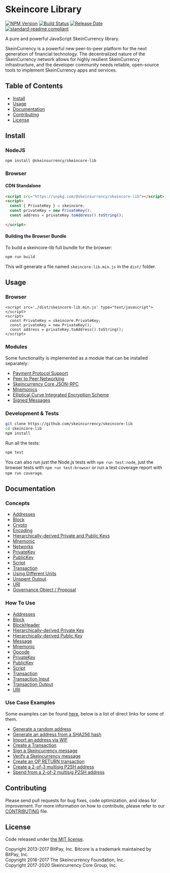 # Skeincore Library

[![NPM Version](https://img.shields.io/npm/v/@skeincurrency/skeincore-lib)](https://www.npmjs.com/package/@skeincurrency/skeincore-lib)
[![Build Status](https://github.com/skeincurrency/skeincore-lib/actions/workflows/test_and_release.yml/badge.svg)](https://github.com/skeincurrency/skeincore-lib/actions/workflows/test_and_release.yml)
[![Release Date](https://img.shields.io/github/release-date/skeincurrency/skeincore-lib)](https://github.com/skeincurrency/skeincore-lib/releases/latest)
[![standard-readme compliant](https://img.shields.io/badge/readme%20style-standard-brightgreen)](https://github.com/RichardLitt/standard-readme)

A pure and powerful JavaScript SkeinCurrency library.

SkeinCurrency is a powerful new peer-to-peer platform for the next generation of financial technology. The decentralized nature of the SkeinCurrency network allows for highly resilient SkeinCurrency infrastructure, and the developer community needs reliable, open-source tools to implement SkeinCurrency apps and services.

## Table of Contents

- [Install](#install)
- [Usage](#usage)
- [Documentation](#documentation)
- [Contributing](#contributing)
- [License](#license)

## Install

### NodeJS

```
npm install @skeinsurrency/skeincore-lib
```

### Browser

#### CDN Standalone

```html
<script src="https://unpkg.com/@skeinsurrency/skeincore-lib"></script>
<script>
  const { PrivateKey } = skeincore;
  const privateKey = new PrivateKey();
  const address = privateKey.toAddress().toString();
  ...
</script>
```

#### Building the Browser Bundle

To build a skeincore-lib full bundle for the browser:

```sh
npm run build
```

This will generate a file named `skeincore-lib.min.js` in the `dist/` folder.

## Usage

### Browser

```
<script src='./dist/skeincore-lib.min.js' type="text/javascript"></script>
<script>
  const PrivateKey = skeincore.PrivateKey;
  const privateKey = new PrivateKey();
  const address = privateKey.toAddress().toString();
</script>
```

### Modules

Some functionality is implemented as a module that can be installed separately:

- [Payment Protocol Support](https://github.com/dashevo/skeincore-payment-protocol)
- [Peer to Peer Networking](https://github.com/dashevo/skeincore-p2p)
- [Skeincurrency Core JSON-RPC](https://github.com/dashevo/dashd-rpc)
- [Mnemonics](https://github.com/dashevo/skeincore-mnemonic)
- [Elliptical Curve Integrated Encryption Scheme](https://github.com/dashevo/bitcore-ecies-dash)
- [Signed Messages](https://github.com/dashevo/bitcore-message-dash)

### Development & Tests

```sh
git clone https://github.com/skeincurrency/skeincore-lib
cd skeincore-lib
npm install
```

Run all the tests:

```sh
npm test
```

You can also run just the Node.js tests with `npm run test:node`, just the browser tests with `npm run test:browser` or run a test coverage report with `npm run coverage`.

## Documentation

### Concepts

- [Addresses](docs/core-concepts/address.md)
- [Block](docs/core-concepts/block.md)
- [Crypto](docs/core-concepts/crypto.md)
- [Encoding](docs/core-concepts/encoding.md)
- [Hierarchically-derived Private and Public Keys](docs/core-concepts/hierarchical.md)
- [Mnemonic](docs/core-concepts/mnemonic.md)
- [Networks](docs/core-concepts/networks.md)
- [PrivateKey](docs/core-concepts/privatekey.md)
- [PublicKey](docs/core-concepts/publickey.md)
- [Script](docs/core-concepts/script.md)
- [Transaction](docs/core-concepts/transaction.md)
- [Using Different Units](docs/core-concepts/unit.md)
- [Unspent Output](docs/core-concepts/unspentoutput.md)
- [URI](docs/core-concepts/uri.md)
- [Governance Object / Proposal](docs/core-concepts/govobject/govobject.md)

### How To Use

- [Addresses](docs/usage/address.md)
- [Block](docs/usage/block.md)
- [BlockHeader](docs/usage/blockheader.md)
- [Hierarchically-derived Private Key](docs/usage/hdprivatekey.md)
- [Hierarchically-derived Public Key](docs/usage/hdpublickey.md)
- [Message](docs/usage/message.md)
- [Mnemonic](docs/usage/mnemonic.md)
- [Opcode](docs/usage/opcode.md)
- [PrivateKey](docs/usage/privatekey.md)
- [PublicKey](docs/usage/publickey.md)
- [Script](docs/usage/script.md)
- [Transaction](docs/usage/transaction.md)
- [Transaction Input](docs/usage/transaction_input.md)
- [Transaction Output](docs/usage/transaction_output.md)
- [URI](docs/usage/uri.md)

### Use Case Examples

Some examples can be found [here](docs/examples.md), below is a list of direct links for some of them.

- [Generate a random address](docs/examples.md#generate-a-random-address)
- [Generate an address from a SHA256 hash](docs/examples.md#generate-an-address-from-a-sha256-hash)
- [Import an address via WIF](docs/examples.md#import-an-address-via-wif)
- [Create a Transaction](docs/examples.md#create-a-transaction)
- [Sign a Skeincurrency message](docs/examples.md#sign-a-bitcoin-message)
- [Verify a Skeincurrency message](docs/examples.md#verify-a-bitcoin-message)
- [Create an OP RETURN transaction](docs/examples.md#create-an-op-return-transaction)
- [Create a 2-of-3 multisig P2SH address](docs/examples.md#create-a-2-of-3-multisig-p2sh-address)
- [Spend from a 2-of-2 multisig P2SH address](docs/examples.md#spend-from-a-2-of-2-multisig-p2sh-address)

## Contributing

Please send pull requests for bug fixes, code optimization, and ideas for improvement. For more information on how to contribute, please refer to our [CONTRIBUTING](https://github.com/skeincurrency/skeincore-lib/blob/master/CONTRIBUTING.md) file.

## License

Code released under [the MIT license](LICENSE).

Copyright 2013-2017 BitPay, Inc. Bitcore is a trademark maintained by BitPay, Inc.  
Copyright 2016-2017 The Skeincurrency Foundation, Inc.  
Copyright 2017-2020 Skeincurrency Core Group, Inc.
